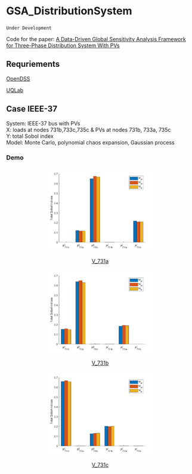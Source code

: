 # GSA_DistributionSystem

`Under Development`

Code for the paper: [A Data-Driven Global Sensitivity Analysis Framework for Three-Phase Distribution System With PVs](https://ieeexplore.ieee.org/document/9387134)  


## Requriements

[OpenDSS](https://www.epri.com/pages/sa/opendss#:~:text=What%20is%20OpenDSS%3F,grid%20integration%20and%20grid%20modernization.)  

[UQLab](https://www.uqlab.com/)

## Case IEEE-37
System: IEEE-37 bus with PVs  
X: loads at nodes 731b,733c,735c & PVs at nodes 731b, 733a, 735c  
Y: total Sobol index  
Model: Monte Carlo, polynomial chaos expansion, Gaussian process

### Demo

<div align=center>
<img src="./plot/result-1.jpg" alt="V_731a" width="300">

[V_731a](https://github.com/ktye-UF/GSA_DistributionSystem/blob/main/plot/result-1.jpg)

<img src="./plot/result-2.jpg" alt="Editor" width="300">

[V_731b](https://github.com/ktye-UF/GSA_DistributionSystem/blob/main/plot/result-2.jpg)

<img src="./plot/result-3.jpg" alt="Editor" width="300">

[V_731c](https://github.com/ktye-UF/GSA_DistributionSystem/blob/main/plot/result-3.jpg)
  
</div>

&nbsp;&nbsp;&nbsp;&nbsp;&nbsp;&nbsp;&nbsp;&nbsp;&nbsp;&nbsp;&nbsp;&nbsp;&nbsp;&nbsp;&nbsp;&nbsp;&nbsp;&nbsp;&nbsp;&nbsp;

